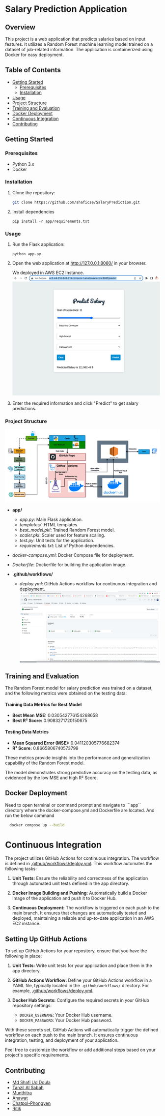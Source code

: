 # Salary Prediction Application

## Overview

This project is a web application that predicts salaries based on input features. It utilizes a Random Forest machine learning model trained on a dataset of job-related information. The application is containerized using Docker for easy deployment.

## Table of Contents

- [Getting Started](#getting-started)
  - [Prerequisites](#prerequisites)
  - [Installation](#installation)
- [Usage](#usage)
- [Project Structure](#project-structure)
- [Training and Evaluation](#training-and-evaluation)
- [Docker Deployment](#docker-deployment)
- [Continuous Integration](#continuous-integration)
- [Contributing](#contributing)

## Getting Started

### Prerequisites

- Python 3.x
- Docker

### Installation

1. Clone the repository:

   ```bash
   git clone https://github.com/shaficse/SalaryPrediction.git
   ```
2. Install dependencies
   ```
   pip install -r app/requirements.txt
   ```
### Usage
1. Run the Flask application:
    ```
   python app.py
    ```
2. Open the web application at http://127.0.0.1:8080/ in your browser.
  
   We deployed in AWS EC2 Instance.
  ![](screenshots/application.png)

3. Enter the required information and click "Predict" to get salary predictions.

### Project Structure
  ![](screenshots/sys-diagram.jpg)
- **app/**
  - *app.py*: Main Flask application.
  - *templates/*: HTML templates.
  - *best_model.pkl*: Trained Random Forest model.
  - *scaler.pkl*: Scaler used for feature scaling.
  - *test.py*: Unit tests for the application.
  - *requirements.txt*: List of Python dependencies.


- *docker-compose.yml*: Docker Compose file for deployment.
- *Dockerfile*: Dockerfile for building the application image.
- **.github/workflows/**
  - *deploy.yml*: GitHub Actions workflow for continuous integration and deployment.
  ![](screenshots/gitactions.png)

## Training and Evaluation
The Random Forest model for salary prediction was trained on a dataset, and the following metrics were obtained on the testing data:

#### Training Data Metrics for Best Model

- **Best Mean MSE:** 0.030542776154268658
- **Best R² Score:** 0.9083271720150675

#### Testing Data Metrics

- **Mean Squared Error (MSE):** 0.041120305776682374
- **R² Score:** 0.8665806740573799

These metrics provide insights into the performance and generalization capability of the Random Forest model.

The model demonstrates strong predictive accuracy on the testing data, as evidenced by the low MSE and high R² Score.

 ## Docker Deployment
Need to open terminal or command prompt and navigate to ```app`` directory where the docker-compose.yml and Dockerfile are located. And run the below command 
  ```sh
    docker compose up --build
  ```

# Continuous Integration

The project utilizes GitHub Actions for continuous integration. The workflow is defined in [.github/workflows/deploy.yml](.github/workflows/deploy.yml). This workflow automates the following tasks:

1. **Unit Tests:** Ensure the reliability and correctness of the application through automated unit tests defined in the app directory.

2. **Docker Image Building and Pushing:** Automatically build a Docker image of the application and push it to Docker Hub.

3. **Continuous Deployment:** The workflow is triggered on each push to the main branch. It ensures that changes are automatically tested and deployed, maintaining a reliable and up-to-date application in an AWS EC2 instance.

## Setting Up GitHub Actions

To set up GitHub Actions for your repository, ensure that you have the following in place:

1. **Unit Tests:** Write unit tests for your application and place them in the app directory.

2. **GitHub Actions Workflow:** Define your GitHub Actions workflow in a YAML file, typically located in the `.github/workflows/` directory. For example, [.github/workflows/deploy.yml](.github/workflows/deploy.yml).

3. **Docker Hub Secrets:** Configure the required secrets in your GitHub repository settings:
   - `DOCKER_USERNAME`: Your Docker Hub username.
   - `DOCKER_PASSWORD`: Your Docker Hub password.

With these secrets set, GitHub Actions will automatically trigger the defined workflow on each push to the main branch. It ensures continuous integration, testing, and deployment of your application.

Feel free to customize the workflow or add additional steps based on your project's specific requirements.



## Contributing
- [Md Shafi Ud Doula](https://github.com/shaficse)
- [Tanzil Al Sabah](https://github.com/tanziltonmoy)
- [Munthitra](https://github.com/Munthitra)
- [Anawat](https://github.com/AndromedaPirate)
- [Chatpol-Phongyen](https://github.com/Chatpol-Phongyen)
- [Ritik](https://github.com/RitikSareen)
